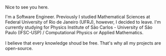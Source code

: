 Nice to see you here. <br>

I'm a Software Engineer. Previously I studied Mathematical Sciences at Federal University of Rio de Janeiro (UFRJ), however, I decided to leave. I'm currently studying for Physics Institute of São Carlos - University of São Paulo (IFSC-USP) / Computational Physics or Applied Mathematics.<br><br>
I believe that every knowledge shoud be free. That's why all my projects are open-source.
